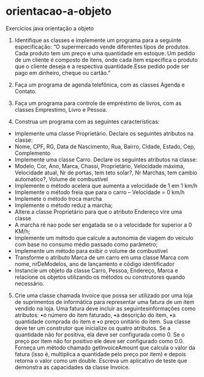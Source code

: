 # orientacao-a-objeto
Exercicios java orientação a objeto

1. Identifique as classes e implemente um programa para a seguinte especificação:
“O supermercado vende diferentes tipos de produtos. Cada produto tem um preço e uma
quantidade em estoque. Um pedido de um cliente é composto de itens, onde cada item especifica
o produto que o cliente deseja e a respectiva quantidade.Esse pedido pode ser pago em dinheiro,
cheque ou cartão.”

2. Faça um programa de agenda telefônica, com as classes Agenda e Contato.

3. Faça um programa para controle de empréstimo de livros, com as classes Emprestimo, Livro e Pessoa.

4. Construa um programa com as seguintes características:
- Implemente uma classe Proprietário. Declare os seguintes atributos na classe:
- Nome, CPF, RG, Data de Nascimento, Rua, Bairro, Cidade, Estado, Cep, Complemento
- Implemente uma classe Carro. Declare os seguintes atributos na classe:
- Modelo, Cor, Ano, Marca, Chassi, Proprietário, Velocidade máxima, Velocidade atual, Nr de
 portas, tem teto solar?, Nr Marchas, tem cambio automatico?, Volume de combustível
- Implemente o método acelera que aumenta a velocidade de 1 em 1 km/h
- Implemente o método freia que para o carro – Velocidade = 0 km/h
- Implemete o método troca marcha
- Implemente o método reduz a marcha;
- Altere a classe Proprietário para que o atributo Endereço vire uma classe
- A marcha ré nao pode ser engatada se o a velocidade for superior a 0 KM/h;
- Implemente um método que calcule a autonomia de viagem do veículo com base no consumo
médio passado como parâmetro;
- Implemente um método para exibir o volume de combustível
- Transforme o atributo Marca de um carro em uma classe Marca com nome, nrDeModelos,
ano de lançamento e código identificador
- Instancie um objeto da classe Carro, Pessoa, Endereço, Marca e relacione os objetos utilizando
os métodos ou construtores quando necessário.

5. Crie uma classe chamada Invoice que possa ser utilizado por uma loja de suprimentos de informática
para representar uma fatura de um item vendido na loja.
Uma fatura deve incluir as seguintesinformações como atributos:
•o número do item faturado,
•a descrição do item,
•a quantidade comprada do item e
•o preço unitário do item.
Sua classe deve ter um construtor que inicialize os quatro atributos. Se a quantidade não for
positiva, ela deve ser configurada como 0. Se o preço por item não for positivo ele deve ser
configurado como 0.0. Forneça um método chamado getInvoiceAmount que calcula o valor da
fatura (isso é, multiplica a quantidade pelo preço por item) e depois retorna o valor como um
double. Escreva um aplicativo de teste que demonstra as capacidades da classe Invoice.
